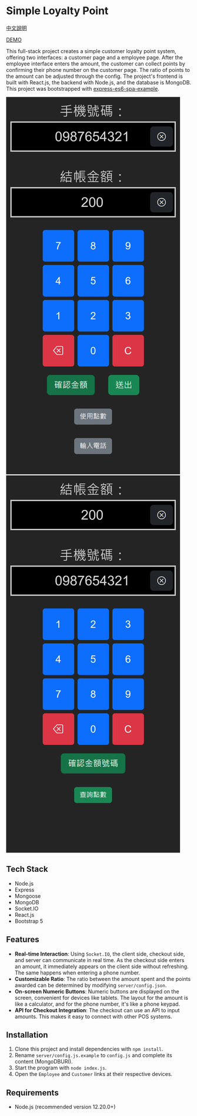 # Simple Loyalty Point

[中文說明](README.zh-tw.md)

[DEMO](https://scott.is-a.dev/point)

This full-stack project creates a simple customer loyalty point system, offering two interfaces: a customer page and a employee page. After the employee interface enters the amount, the customer can collect points by confirming their phone number on the customer page. The ratio of points to the amount can be adjusted through the config. The project's frontend is built with React.js, the backend with Node.js, and the database is MongoDB. This project was bootstrapped with [express-es6-spa-example](https://github.com/scott1991/express-es6-spa-example).

![screenshot1](READMEassets/p1.png)
![screenshot2](READMEassets/p2.png)

## Tech Stack

- Node.js
- Express
- Mongoose
- MongoDB
- Socket.IO
- React.js
- Bootstrap 5

## Features

- **Real-time Interaction**: Using `Socket.IO`, the client side, checkout side, and server can communicate in real time. As the checkout side enters an amount, it immediately appears on the client side without refreshing. The same happens when entering a phone number.
- **Customizable Ratio**: The ratio between the amount spent and the points awarded can be determined by modifying `server/config.json`.
- **On-screen Numeric Buttons**: Numeric buttons are displayed on the screen, convenient for devices like tablets. The layout for the amount is like a calculator, and for the phone number, it's like a phone keypad.
- **API for Checkout Integration**: The checkout can use an API to input amounts. This makes it easy to connect with other POS systems.

## Installation
1. Clone this project and install dependencies with `npm install`.
2. Rename `server/config.js.example` to `config.js` and complete its content (MongoDBURI).
3. Start the program with `node index.js`.
4. Open the `Employee` and `Customer` links at their respective devices.

## Requirements

- Node.js (recommended version 12.20.0+)
